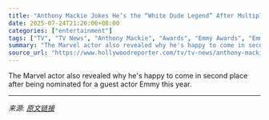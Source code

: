 ```yaml
---
title: "Anthony Mackie Jokes He’s the “White Dude Legend” After Multiple Co-Stars Earned Emmy and Oscar Nominations"
date: 2025-07-24T21:26:06+08:00
categories: ["entertainment"]
tags: ["TV", "TV News", "Anthony Mackie", "Awards", "Emmy Awards", "Emmy Nominations", "Emmy Nominations 2025", "emmys", "Emmys 2025", "Jimmy Fallon", "Late-Night TV", "The Studio", "The Tonight Show", "Tonight Show Starring Jimmy Fallon"]
summary: "The Marvel actor also revealed why he's happy to come in second place after being nominated for a guest actor Emmy this year."
source_url: "https://www.hollywoodreporter.com/tv/tv-news/anthony-mackie-good-luck-charm-nominations-white-co-stars-1236328401/"
---
```


The Marvel actor also revealed why he's happy to come in second place after being nominated for a guest actor Emmy this year.

---

*来源: [原文链接](https://www.hollywoodreporter.com/tv/tv-news/anthony-mackie-good-luck-charm-nominations-white-co-stars-1236328401/)*
